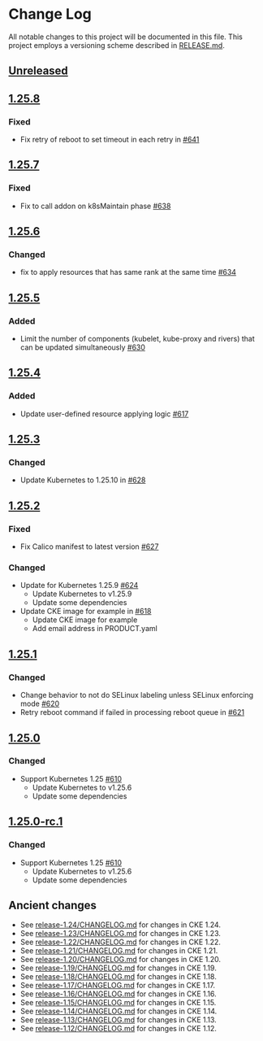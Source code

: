 # Change Log

All notable changes to this project will be documented in this file.
This project employs a versioning scheme described in [RELEASE.md](RELEASE.md#versioning).

## [Unreleased]

## [1.25.8]

### Fixed

- Fix retry of reboot to set timeout in each retry in [#641](https://github.com/cybozu-go/cke/pull/641)

## [1.25.7]

### Fixed

- Fix to call addon on k8sMaintain phase [#638](https://github.com/cybozu-go/cke/pull/638)

## [1.25.6]

### Changed

- fix to apply resources that has same rank at the same time [#634](https://github.com/cybozu-go/cke/pull/634)

## [1.25.5]

### Added 

- Limit the number of components (kubelet, kube-proxy and rivers) that can be updated simultaneously [#630](https://github.com/cybozu-go/cke/pull/630)

## [1.25.4]

### Added 

- Update user-defined resource applying logic [#617](https://github.com/cybozu-go/cke/pull/617)

## [1.25.3]

### Changed

- Update Kubernetes to 1.25.10 in [#628](https://github.com/cybozu-go/cke/pull/628)

## [1.25.2]

### Fixed

- Fix Calico manifest to latest version [#627](https://github.com/cybozu-go/cke/pull/627)
 
### Changed

- Update for Kubernetes 1.25.9 [#624](https://github.com/cybozu-go/cke/pull/624)
  - Update Kubernetes to v1.25.9
  - Update some dependencies
- Update CKE image for example in [#618](https://github.com/cybozu-go/cke/pull/618)
  - Update CKE image for example
  - Add email address in PRODUCT.yaml

## [1.25.1]

### Changed

- Change behavior to not do SELinux labeling unless SELinux enforcing mode [#620](https://github.com/cybozu-go/cke/pull/620)
- Retry reboot command if failed in processing reboot queue in [#621](https://github.com/cybozu-go/cke/pull/621)

## [1.25.0]

### Changed

- Support Kubernetes 1.25 [#610](https://github.com/cybozu-go/cke/pull/610)
  - Update Kubernetes to v1.25.6
  - Update some dependencies

## [1.25.0-rc.1]

### Changed

- Support Kubernetes 1.25 [#610](https://github.com/cybozu-go/cke/pull/610)
  - Update Kubernetes to v1.25.6
  - Update some dependencies

## Ancient changes

- See [release-1.24/CHANGELOG.md](https://github.com/cybozu-go/cke/blob/release-1.24/CHANGELOG.md) for changes in CKE 1.24.
- See [release-1.23/CHANGELOG.md](https://github.com/cybozu-go/cke/blob/release-1.23/CHANGELOG.md) for changes in CKE 1.23.
- See [release-1.22/CHANGELOG.md](https://github.com/cybozu-go/cke/blob/release-1.22/CHANGELOG.md) for changes in CKE 1.22.
- See [release-1.21/CHANGELOG.md](https://github.com/cybozu-go/cke/blob/release-1.21/CHANGELOG.md) for changes in CKE 1.21.
- See [release-1.20/CHANGELOG.md](https://github.com/cybozu-go/cke/blob/release-1.20/CHANGELOG.md) for changes in CKE 1.20.
- See [release-1.19/CHANGELOG.md](https://github.com/cybozu-go/cke/blob/release-1.19/CHANGELOG.md) for changes in CKE 1.19.
- See [release-1.18/CHANGELOG.md](https://github.com/cybozu-go/cke/blob/release-1.18/CHANGELOG.md) for changes in CKE 1.18.
- See [release-1.17/CHANGELOG.md](https://github.com/cybozu-go/cke/blob/release-1.17/CHANGELOG.md) for changes in CKE 1.17.
- See [release-1.16/CHANGELOG.md](https://github.com/cybozu-go/cke/blob/release-1.16/CHANGELOG.md) for changes in CKE 1.16.
- See [release-1.15/CHANGELOG.md](https://github.com/cybozu-go/cke/blob/release-1.15/CHANGELOG.md) for changes in CKE 1.15.
- See [release-1.14/CHANGELOG.md](https://github.com/cybozu-go/cke/blob/release-1.14/CHANGELOG.md) for changes in CKE 1.14.
- See [release-1.13/CHANGELOG.md](https://github.com/cybozu-go/cke/blob/release-1.13/CHANGELOG.md) for changes in CKE 1.13.
- See [release-1.12/CHANGELOG.md](https://github.com/cybozu-go/cke/blob/release-1.12/CHANGELOG.md) for changes in CKE 1.12.

[Unreleased]: https://github.com/cybozu-go/cke/compare/v1.25.8...HEAD
[1.25.8]: https://github.com/cybozu-go/cke/compare/v1.25.7...v1.25.8
[1.25.7]: https://github.com/cybozu-go/cke/compare/v1.25.6...v1.25.7
[1.25.6]: https://github.com/cybozu-go/cke/compare/v1.25.5...v1.25.6
[1.25.5]: https://github.com/cybozu-go/cke/compare/v1.25.4...v1.25.5
[1.25.4]: https://github.com/cybozu-go/cke/compare/v1.25.3...v1.25.4
[1.25.3]: https://github.com/cybozu-go/cke/compare/v1.25.2...v1.25.3
[1.25.2]: https://github.com/cybozu-go/cke/compare/v1.25.1...v1.25.2
[1.25.1]: https://github.com/cybozu-go/cke/compare/v1.25.0...v1.25.1
[1.25.0]: https://github.com/cybozu-go/cke/compare/v1.24.2...v1.25.0
[1.25.0-rc.1]: https://github.com/cybozu-go/cke/compare/v1.24.2...v1.25.0-rc.1
